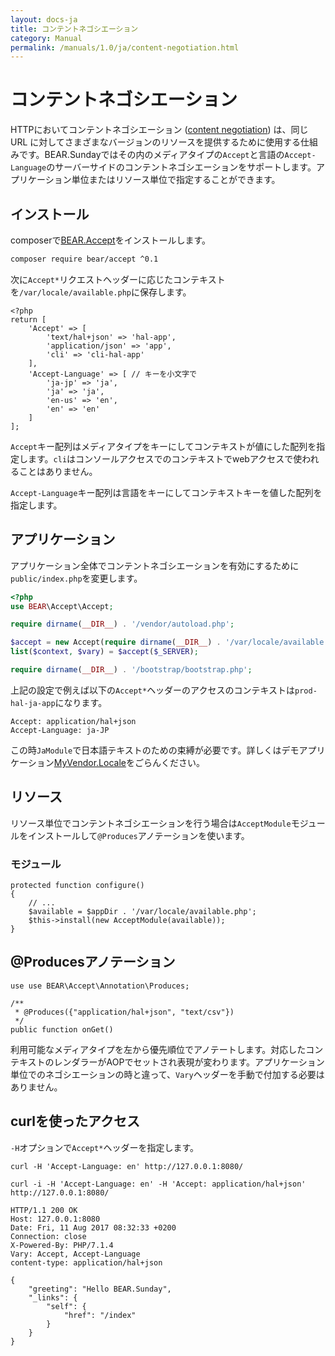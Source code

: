 ```yaml
---
layout: docs-ja
title: コンテントネゴシエーション
category: Manual
permalink: /manuals/1.0/ja/content-negotiation.html
---
```


# コンテントネゴシエーション

HTTPにおいてコンテントネゴシエーション ([content negotiation](https://en.wikipedia.org/wiki/Content_negotiation)) は、同じ URL に対してさまざまなバージョンのリソースを提供するために使用する仕組みです。BEAR.Sundayではその内のメディアタイプの`Accept`と言語の`Accept-Language`のサーバーサイドのコンテントネゴシエーションをサポートします。アプリケーション単位またはリソース単位で指定することができます。

## インストール

composerで[BEAR.Accept](https://github.com/bearsunday/BEAR.Accept)をインストールします。

```bash
composer require bear/accept ^0.1
```

次に`Accept*`リクエストヘッダーに応じたコンテキストを`/var/locale/available.php`に保存します。


```php?
<?php
return [
    'Accept' => [
        'text/hal+json' => 'hal-app',
        'application/json' => 'app',
        'cli' => 'cli-hal-app'
    ],
    'Accept-Language' => [ // キーを小文字で
        'ja-jp' => 'ja',
        'ja' => 'ja',
        'en-us' => 'en',
        'en' => 'en'
    ]
];
```

`Accept`キー配列はメディアタイプをキーにしてコンテキストが値にした配列を指定します。`cli`はコンソールアクセスでのコンテキストでwebアクセスで使われることはありません。

`Accept-Language`キー配列は言語をキーにしてコンテキストキーを値した配列を指定します。

## アプリケーション

アプリケーション全体でコンテントネゴシエーションを有効にするために`public/index.php`を変更します。

```php
<?php
use BEAR\Accept\Accept;

require dirname(__DIR__) . '/vendor/autoload.php';

$accept = new Accept(require dirname(__DIR__) . '/var/locale/available.php');
list($context, $vary) = $accept($_SERVER);

require dirname(__DIR__) . '/bootstrap/bootstrap.php';
```

上記の設定で例えば以下の`Accept*`ヘッダーのアクセスのコンテキストは`prod-hal-ja-app`になります。

```
Accept: application/hal+json
Accept-Language: ja-JP
```

この時`JaModule`で日本語テキストのための束縛が必要です。詳しくはデモアプリケーション[MyVendor.Locale](https://github.com/koriym/MyVendor.Locale)をごらんください。

## リソース

リソース単位でコンテントネゴシエーションを行う場合は`AcceptModule`モジュールをインストールして`@Produces`アノテーションを使います。

### モジュール

```php?start_inline
protected function configure()
{
    // ...
    $available = $appDir . '/var/locale/available.php';
    $this->install(new AcceptModule(available));
}
```

## @Producesアノテーション

```php?start_inline
use use BEAR\Accept\Annotation\Produces;

/**
 * @Produces({"application/hal+json", "text/csv"})
 */
public function onGet()
```

利用可能なメディアタイプを左から優先順位でアノテートします。対応したコンテキストのレンダラーがAOPでセットされ表現が変わります。アプリケーション単位でのネゴシエーションの時と違って、`Vary`ヘッダーを手動で付加する必要はありません。

## curlを使ったアクセス

`-H`オプションで`Accept*`ヘッダーを指定します。

```
curl -H 'Accept-Language: en' http://127.0.0.1:8080/
```

```
curl -i -H 'Accept-Language: en' -H 'Accept: application/hal+json' http://127.0.0.1:8080/
```

```
HTTP/1.1 200 OK
Host: 127.0.0.1:8080
Date: Fri, 11 Aug 2017 08:32:33 +0200
Connection: close
X-Powered-By: PHP/7.1.4
Vary: Accept, Accept-Language
content-type: application/hal+json

{
    "greeting": "Hello BEAR.Sunday",
    "_links": {
        "self": {
            "href": "/index"
        }
    }
}
```

